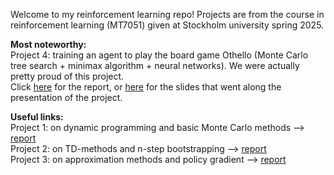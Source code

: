Welcome to my reinforcement learning repo! Projects are from the course in reinforcement learning (MT7051) given at Stockholm university spring 2025.

**Most noteworthy:**\
Project 4: training an agent to play the board game Othello (Monte Carlo tree search + minimax algorithm + neural networks). We were actually pretty proud of this project. \
Click [here](https://github.com/aggelitoo/reinforcement_learning/blob/main/project4/project4_report.pdf) for the report, or [here](https://github.com/aggelitoo/reinforcement_learning/blob/main/project4/presentation/project_presentation.pdf) for the slides that went along the presentation of the project.

**Useful links:**\
Project 1: on dynamic programming and basic Monte Carlo methods -->
[report](https://github.com/aggelitoo/reinforcement_learning/blob/main/project1/project1_AugustJonasson.pdf) \
Project 2: on TD-methods and n-step bootstrapping -->
[report](https://github.com/aggelitoo/reinforcement_learning/blob/main/project2/Project2_AugustJonasson.pdf)\
Project 3: on approximation methods and policy gradient -->
[report](https://github.com/aggelitoo/reinforcement_learning/blob/main/project3/project3_AugustJonasson.pdf)